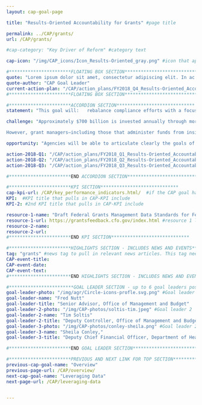 ```yaml
---
layout: cap-goal-page

title: "Results-Oriented Accountability for Grants" #page title

permalink: ../CAP/grants/
url: /CAP/grants/

#cap-category: "Key Driver of Reform" #category text

cap-icon: "/img/CAP_icons/Icon_Results-Oriented_gray.png" #icon that appears next to title

#***********************FLOATING BOX SECTION*****************************
quote: "Lorem ipsum dolor sit amet, consectetur adipiscing elit. In ac velit et neque tincidunt sagittis. Aliquam eget lacinia sapien." #appears in the gray text box
quote-author: "CAP Goal Leader"
current-action-plan: "/CAP/action_plans/FY2018_Q4_Results-Oriented_Accountability_for_Grants.pdf"
#***********************FLOATING BOX SECTION*****************************

#***********************ACCORDION SECTION*****************************
statement: "This goal will:   rebalance compliance efforts with a focus on results for the American taxpayer; standardize grant reporting data and improve data collection in ways that will increase efficiency, promote evaluation, reduce reporting burden, and benefit the American taxpayer; measure progress and share lessons learned and best practices to inform future efforts, and support innovation to achieve results." #first accordion text

challenge: "Approximately $700 billion is invested annually through more than 1,800 diverse Federal grant programs listed on CFDA.gov.1 These funds support activities that touch every American, such as medical research, education, transportation infrastructure, workforce initiatives, economic development, and services for veterans.

However, grant managers—including those that administer funds from inside the Federal Government and those from external organizations that receive Federal funds—report spending 40% of their time using antiquated processes to monitor compliance instead of data and analytics to monitor results.2 The organizations that receive Federal grant funds—from states, localities, and tribes to schools to non-profits—report that this current management framework is overly burdensome and takes away from the missions they are working to deliver. For instance principal investigators of research grants estimate that they spend, on average, 42% of their time meeting requirements 3 —including those associated with pre-and post-award administration and preparation of proposals and reports—rather than conducting active research." #second accordion text

opportunity: "Agencies will be able to articulate clearly the goals of grant programs and the results of Federal investments. Recipients and agencies spend less time on administrative compliance and more effort is put into achieving and reporting program results. " #third accordion text

action-2018-Q1: "/CAP/action_plans/FY2018_Q1_Results-Oriented_Accountability_for_Grants.pdf"
action-2018-Q2: "/CAP/action_plans/FY2018_Q2_Results-Oriented_Accountability_for_Grants.pdf"
action-2018-Q3: "/CAP/action_plans/FY2018_Q3_Results-Oriented_Accountability_for_Grants.pdf"

#***********************END ACCORDION SECTION*****************************

#***********************KPI SECTION*****************************
cap-kpi-url: /CAP/key_performance_indicators.html/  #if the CAP goal has a KPI, it will appear as a button under the title. The button links to the KPI accordion section
KPI:  #KPI title that pulls in CAP-KPI include
KPI-2: #2nd KPI title that pulls in CAP-KPI include

resource-1-name: "Draft Federal Grants Management Data Standards for Feedback" #resource 1 link name
resource-1-url: https://grantsfeedback.cfo.gov/index.html #resource 1 link
resource-2-name:
resource-2-url:
#***********************END KPI SECTION*****************************

#***********************HIGHLIGHTS SECTION - INCLUDES NEWS AND EVENTS*****************************
tag: "grants" #news tag to pull in relevant news articles. This tag needs to be included in the "post" front matter
CAP-event-title:
CAP-event-date:
CAP-event-text:
#***********************END HIGHLIGHTS SECTION - INCLUDES NEWS AND EVENTS*****************************

#************************GOAL LEADER SECTION - up to 6 goal leaders possible by creating up to 6 sections below***************************
goal-leader-photo: "/img/agr/Circle-icons-profle.svg.png" #Goal leader 1
goal-leader-name: "Fred Nutt"
goal-leader-title: "Senior Advisor, Office of Management and Budget"
goal-leader-2-photo: "/img/CAP-photos/soltis-tim.jpeg" #Goal leader 2
goal-leader-2-name: "Tim Soltis"
goal-leader-2-title: "Deputy Controller, Office of Management and Budget"
goal-leader-3-photo: "/img/CAP-photos/conley-sheila.png" #Goal leader 2
goal-leader-3-name: "Sheila Conley,"
goal-leader-3-title: "Deputy Chief Financial Officer, Department of Health and Human Services"

#***********************END GOAL LEADER SECTION*****************************8

#***********************PREVIOUS AND NEXT LINK FOR TOP SECTION*****************************8
previous-cap-goal-name: "Overview"
previous-page-url: /CAP/overview/
next-cap-goal-name: "Leveraging Data"
next-page-url: /CAP/leveraging-data


---  
```

